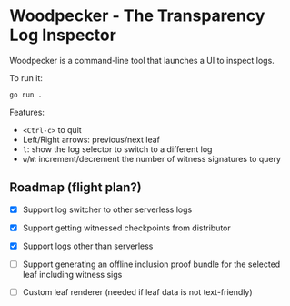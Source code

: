 # Woodpecker - The Transparency Log Inspector

Woodpecker is a command-line tool that launches a UI to inspect logs.

To run it:

```bash
go run .
```

Features:
 - `<Ctrl-c>` to quit
 - Left/Right arrows: previous/next leaf
- `l`: show the log selector to switch to a different log
- `w`/`W`: increment/decrement the number of witness signatures to query

## Roadmap (flight plan?)

 - [x] Support log switcher to other serverless logs
 - [x] Support getting witnessed checkpoints from distributor
 - [x] Support logs other than serverless
 - [ ] Support generating an offline inclusion proof bundle for the selected leaf including witness sigs
 - [ ] Custom leaf renderer (needed if leaf data is not text-friendly)

